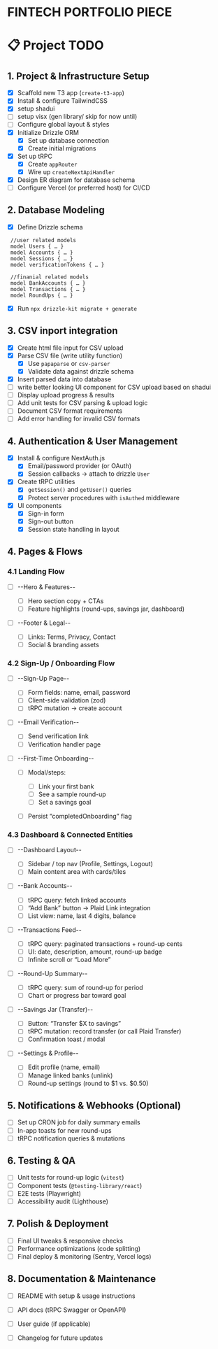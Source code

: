 <!-- # Create T3 App

This is a [T3 Stack](https://create.t3.gg/) project bootstrapped with `create-t3-app`.

## What's next? How do I make an app with this?

We try to keep this project as simple as possible, so you can start with just the scaffolding we set up for you, and add additional things later when they become necessary.

If you are not familiar with the different technologies used in this project, please refer to the respective docs. If you still are in the wind, please join our [Discord](https://t3.gg/discord) and ask for help.

- [Next.js](https://nextjs.org)
- [NextAuth.js](https://next-auth.js.org)
- [drizzle](https://drizzle.io)
- [Drizzle](https://orm.drizzle.team)
- [Tailwind CSS](https://tailwindcss.com)
- [tRPC](https://trpc.io)

## Learn More

To learn more about the [T3 Stack](https://create.t3.gg/), take a look at the following resources:

- [Documentation](https://create.t3.gg/)
- [Learn the T3 Stack](https://create.t3.gg/en/faq#what-learning-resources-are-currently-available) — Check out these awesome tutorials

You can check out the [create-t3-app GitHub repository](https://github.com/t3-oss/create-t3-app) — your feedback and contributions are welcome!

## How do I deploy this?

Follow our deployment guides for [Vercel](https://create.t3.gg/en/deployment/vercel), [Netlify](https://create.t3.gg/en/deployment/netlify) and [Docker](https://create.t3.gg/en/deployment/docker) for more information. -->



# FINTECH PORTFOLIO PIECE

# 📋 Project TODO

## 1. Project & Infrastructure Setup
- [x] Scaffold new T3 app (`create-t3-app`)
- [x] Install & configure TailwindCSS
- [x] setup shadui
- [ ] setup visx (gen library/ skip for now until)
- [ ] Configure global layout & styles
- [x] Initialize Drizzle ORM  
  - [x] Set up database connection  
  - [x] Create initial migrations
- [x] Set up tRPC  
  - [x] Create `appRouter`  
  - [x] Wire up `createNextApiHandler`
- [x] Design ER diagram for database schema
- [ ] Configure Vercel (or preferred host) for CI/CD

## 2. Database Modeling
- [x] Define Drizzle schema  
 ```Drizzle
  //user related models
  model Users { … }
  model Accounts { … }
  model Sessions { … }
  model verificationTokens { … }

  //finanial related models
  model BankAccounts { … }
  model Transactions { … }
  model RoundUps { … }
  ```
- [x] Run `npx drizzle-kit migrate + generate`

## 3. CSV inport integration
- [x] Create html file input for CSV upload
- [x] Parse CSV file (write utility function)
  - [x] Use `papaparse` or `csv-parser`
  - [x] Validate data against drizzle schema
- [x] Insert parsed data into database
- [ ] write better looking UI component for CSV upload based on shadui
- [ ] Display upload progress & results
- [ ] Add unit tests for CSV parsing & upload logic
- [ ] Document CSV format requirements
- [ ] Add error handling for invalid CSV formats

## 4. Authentication & User Management
- [x] Install & configure NextAuth.js  
  - [x] Email/password provider (or OAuth)  
  - [x] Session callbacks → attach to drizzle `User`
- [x] Create tRPC utilities  
  - [x] `getSession()` and `getUser()` queries  
  - [x] Protect server procedures with `isAuthed` middleware
- [x] UI components  
  - [x] Sign-in form  
  - [x] Sign-out button  
  - [x] Session state handling in layout

## 4. Pages & Flows

### 4.1 Landing Flow

- [ ] --Hero & Features--

  - [ ] Hero section copy + CTAs
  - [ ] Feature highlights (round-ups, savings jar, dashboard)
- [ ] --Footer & Legal--

  - [ ] Links: Terms, Privacy, Contact
  - [ ] Social & branding assets

### 4.2 Sign-Up / Onboarding Flow

- [ ] --Sign-Up Page--

  - [ ] Form fields: name, email, password
  - [ ] Client-side validation (zod)
  - [ ] tRPC mutation → create account
- [ ] --Email Verification--

  - [ ] Send verification link
  - [ ] Verification handler page
- [ ] --First-Time Onboarding--

  - [ ] Modal/steps:

    - [ ] Link your first bank
    - [ ] See a sample round-up
    - [ ] Set a savings goal
  - [ ] Persist “completedOnboarding” flag

### 4.3 Dashboard & Connected Entities

- [ ] --Dashboard Layout--

  - [ ] Sidebar / top nav (Profile, Settings, Logout)
  - [ ] Main content area with cards/tiles
- [ ] --Bank Accounts--

  - [ ] tRPC query: fetch linked accounts
  - [ ] “Add Bank” button → Plaid Link integration
  - [ ] List view: name, last 4 digits, balance
- [ ] --Transactions Feed--

  - [ ] tRPC query: paginated transactions + round-up cents
  - [ ] UI: date, description, amount, round-up badge
  - [ ] Infinite scroll or “Load More”
- [ ] --Round-Up Summary--

  - [ ] tRPC query: sum of round-up for period
  - [ ] Chart or progress bar toward goal
- [ ] --Savings Jar (Transfer)--

  - [ ] Button: “Transfer \$X to savings”
  - [ ] tRPC mutation: record transfer (or call Plaid Transfer)
  - [ ] Confirmation toast / modal
- [ ] --Settings & Profile--

  - [ ] Edit profile (name, email)
  - [ ] Manage linked banks (unlink)
  - [ ] Round-up settings (round to \$1 vs. \$0.50)

## 5. Notifications & Webhooks (Optional)

- [ ] Set up CRON job for daily summary emails
- [ ] In-app toasts for new round-ups
- [ ] tRPC notification queries & mutations

## 6. Testing & QA

- [ ] Unit tests for round-up logic (`vitest`)
- [ ] Component tests (`@testing-library/react`)
- [ ] E2E tests (Playwright)
- [ ] Accessibility audit (Lighthouse)

## 7. Polish & Deployment

- [ ] Final UI tweaks & responsive checks
- [ ] Performance optimizations (code splitting)
- [ ] Final deploy & monitoring (Sentry, Vercel logs)

## 8. Documentation & Maintenance
- [ ] README with setup & usage instructions
- [ ] API docs (tRPC Swagger or OpenAPI)
- [ ] User guide (if applicable)
- [ ] Changelog for future updates



<!-- ### Wishlist

# 📝 Wishlist TODO -->
<!-- 
- [ ] ML-backed transaction categorization (TensorFlow.js or Plaid categorizer)  
- [ ] Custom budget creation with threshold alerts (email & in-app toasts)  
- [ ] Multi-goal savings “jars” (e.g. Vacation, Emergency Fund)  
- [ ] Interactive time-series charts for goal progress and projections  
- [ ] Friend groups & shared savings goals with progress leaderboards  
- [ ] Achievement badges & streaks (e.g. “Saved $100 in 7 days”)  
- [ ] Charitable round-ups with Stripe integration  
- [ ] Charity directory and impact dashboard  
- [ ] Real-time transaction/round-up streaming (WebSockets or SSE)  
- [ ] Push notifications via PWA (or Expo for mobile)  
- [ ] Installable PWA with offline mode (service workers & caching)  
- [ ] End-to-end encryption for stored data  
- [ ] Multi-factor authentication (TOTP via Authenticator apps)  
- [ ] Audit logs & role-based access control  
- [ ] Internationalization & multi-currency support  
- [ ] UI localization in at least 2–3 major languages  
- [ ] Data analytics integration (Segment/Mixpanel)  
- [ ] Admin dashboard for user metrics & error logs  
- [ ] Storybook for design-system components  
- [ ] Auto-generated API docs (OpenAPI or tRPC Swagger)  
- [ ] Polished README and a 2–3 min video walkthrough/demo  
- [ ] GitHub Actions CI/CD pipeline (lint, tests, deploy previews)  
- [ ] Error tracking (Sentry) & uptime monitoring  
- [ ] In-app AI chatbot advisor (“How can I save more?”)  
- [ ] Forecasting model prototype (“You’ll save $X next month”)

---

# 💬 Advanced User Interactions

- [ ] Real-time dashboard updates via WebSockets or Server-Sent Events  
- [ ] Push notifications (PWA/browser & mobile) for round-up alerts  
- [ ] PWA installable with read-only offline access & sync on reconnect  
- [ ] Achievement badges with animated UI feedback  
- [ ] Social challenges: friend group savings competitions & leaderboards  
- [ ] In-app AI chatbot for personalized saving tips  
- [ ] Interactive, filterable time-series savings charts with tooltips  
- [ ] Charitable donation flow with dynamic impact feedback modals   -->
